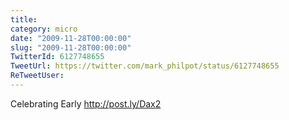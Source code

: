 ```yaml
---
title: 
category: micro
date: "2009-11-28T00:00:00"
slug: "2009-11-28T00:00:00"
TwitterId: 6127748655
TweetUrl: https://twitter.com/mark_philpot/status/6127748655
ReTweetUser: 
---
```


Celebrating Early http://post.ly/Dax2